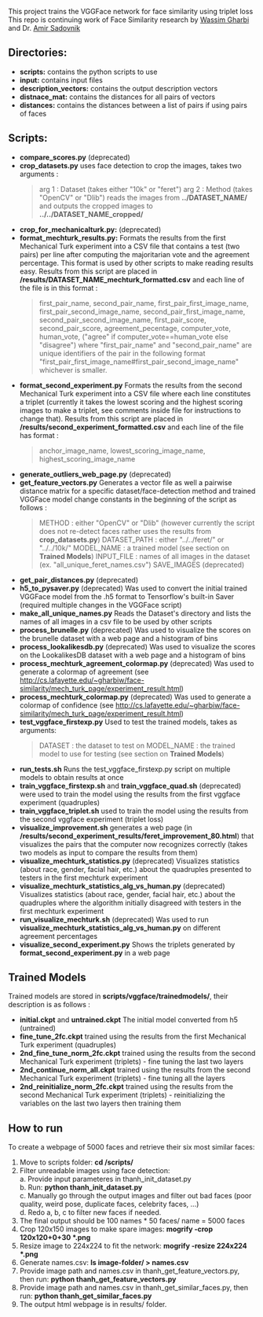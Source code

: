 This project trains the VGGFace network for face similarity using triplet loss   
This repo is continuing work of Face Similarity research by [Wassim Gharbi](https://github.com/wassgha) and Dr. [Amir Sadovnik](http://sites.lafayette.edu/sadovnia/)  

## Directories: 

* **scripts:** contains the python scripts to use
* **input:** contains input files
* **description_vectors:** contains the output description vectors 
* **distnace_mat:** contains the distances for all pairs of vectors 
* **distances:**  contains the distances between a list of pairs if using pairs of faces

## Scripts: 

* **compare_scores.py** (deprecated) 
* **crop_datasets.py** uses face detection to crop the images, takes two arguments :
  > arg 1 : Dataset (takes either "10k" or "feret")
  > arg 2 : Method (takes "OpenCV" or "Dlib")
  reads the images from **../DATASET_NAME/** and outputs the cropped images to **../../DATASET_NAME_cropped/**
* **crop_for_mechanicalturk.py:** (deprecated) 
* **format_mechturk_results.py:** Formats the results from the first Mechanical Turk experiment into a CSV file that
  contains a test (two pairs) per line after computing the majoritarian vote and the agreement percentage.
  This format is used by other scripts to make reading results easy. Results from this script are placed in
  **/results/DATASET_NAME_mechturk_formatted.csv** and each line of the file is in this format :
  > first_pair_name, second_pair_name, first_pair_first_image_name, first_pair_second_image_name, second_pair_first_image_name, second_pair_second_image_name, first_pair_score, second_pair_score, agreement_pecentage, computer_vote, human_vote, ("agree" if computer_vote==human_vote else "disagree")
  where "first_pair_name" and "second_pair_name" are unique identifiers of the pair in the following format "first_pair_first_image_name#first_pair_second_image_name" whichever is smaller.
* **format_second_experiment.py** Formats the results from the second Mechanical Turk experiment into a CSV file where
  each line constitutes a triplet (currently it takes the lowest scoring and the highest scoring images to make a triplet, see comments
  inside file for instructions to change that). Results from this script are placed in **/results/second_experiment_formatted.csv** and each line of the file
  has format :
  > anchor_image_name, lowest_scoring_image_name, highest_scoring_image_name
* **generate_outliers_web_page.py** (deprecated)
* **get_feature_vectors.py** Generates a vector file as well a pairwise distance matrix for a specific dataset/face-detection method and trained VGGFace model
  change constants in the beginning of the script as follows :
  > METHOD : either "OpenCV" or "Dlib" (however currently the script does not re-detect faces rather uses the results from **crop_datasets.py**)
  > DATASET_PATH : either "../../feret/" or "../../10k/"
  > MODEL_NAME : a trained model (see section on **Trained Models**)
  > INPUT_FILE : names of all images in the dataset (ex. "all_unique_feret_names.csv")
  > SAVE_IMAGES (deprecated)
* **get_pair_distances.py** (deprecated)
* **h5_to_pysaver.py** (deprecated) Was used to convert the initial trained VGGFace model from the .h5 format to Tensorflow's built-in Saver (required multiple changes in the VGGFace script)
* **make_all_unique_names.py** Reads the Dataset's directory and lists the names of all images in a csv file to be used by other scripts
* **process_brunelle.py** (deprecated) Was used to visualize the scores on the brunelle dataset with a web page and a histogram of bins
* **process_lookalikesdb.py** (deprecated) Was used to visualize the scores on the LookalikesDB dataset with a web page and a histogram of bins
* **process_mechturk_agreement_colormap.py** (deprecated) Was used to generate a colormap of agreement (see http://cs.lafayette.edu/~gharbiw/face-similarity/mech_turk_page/experiment_result.html)
* **process_mechturk_colormap.py** (deprecated) Was used to generate a colormap of confidence (see http://cs.lafayette.edu/~gharbiw/face-similarity/mech_turk_page/experiment_result.html)
* **test_vggface_firstexp.py** Used to test the trained models, takes as arguments:
  > DATASET : the dataset to test on
  > MODEL_NAME : the trained model to use for testing (see section on **Trained Models**)
* **run_tests.sh** Runs the test_vggface_firstexp.py script on multiple models to obtain results at once
* **train_vggface_firstexp.sh** and **train_vggface_quad.sh** (deprecated) were used to train the model using the results from the first vggface experiment (quadruples)
* **train_vggface_triplet.sh** used to train the model using the results from the second vggface experiment (triplet loss)
* **visualize_improvement.sh** generates a web page (in **/results/second_experiment_results/feret_improvement_80.html**) that visualizes the pairs that the computer now recognizes correctly
  (takes two models as input to compare the results from them)
* **visualize_mechturk_statistics.py** (deprecated) Visualizes statistics (about race, gender, facial hair, etc.) about the quadruples presented to testers in the first mechturk experiment
* **visualize_mechturk_statistics_alg_vs_human.py** (deprecated) Visualizes statistics (about race, gender, facial hair, etc.) about the quadruples where the algorithm initially disagreed with testers in the first mechturk experiment
* **run_visualize_mechturk.sh** (deprecated) Was used to run **visualize_mechturk_statistics_alg_vs_human.py** on different agreement percentages
* **visualize_second_experiment.py** Shows the triplets generated by **format_second_experiment.py** in a web page

## Trained Models

Trained models are stored in **scripts/vggface/trainedmodels/**, their description is as follows :

* **initial.ckpt** and **untrained.ckpt** The initial model converted from h5 (untrained)
* **fine_tune_2fc.ckpt** trained using the results from the first Mechanical Turk experiment (quadruples)
* **2nd_fine_tune_norm_2fc.ckpt** trained using the results from the second Mechanical Turk experiment (triplets) - fine tuning the last two layers
* **2nd_continue_norm_all.ckpt** trained using the results from the second Mechanical Turk experiment (triplets) - fine tuning all the layers
* **2nd_reinitialize_norm_2fc.ckpt** trained using the results from the second Mechanical Turk experiment (triplets) - reinitializing the variables on the last two layers then training them

## How to run

To create a webpage of 5000 faces and retrieve their six most similar faces:

1. Move to scripts folder: **cd <proj-root>/scripts/**
2. Filter unreadable images using face detection:   
  a. Provide input parameteres in thanh_init_dataset.py   
  b. Run: **python thanh_init_dataset.py**   
  c. Manually go through the output images and filter out bad faces (poor quality, weird pose, duplicate faces, celebrity faces, ...)  
  d. Redo a, b, c to filter new faces if needed.  
3. The final output should be 100 names &ast; 50 faces/ name = 5000 faces
4. Crop 120x150 images to make spare images: **mogrify -crop 120x120+0+30 &ast;.png**
5. Resize image to 224x224 to fit the network: **mogrify -resize 224x224 &ast;.png**
6. Generate names.csv: **ls image-folder/ > names.csv**
7. Provide image path and names.csv in thanh_get_feature_vectors.py, then run: **python thanh_get_feature_vectors.py**
8. Provide image path and names.csv in thanh_get_similar_faces.py, then run: **python thanh_get_similar_faces.py**
9. The output html webpage is in results/ folder.
